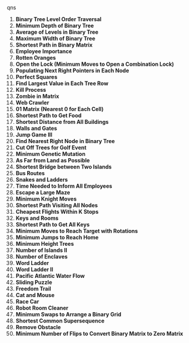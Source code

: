 

qns
1. **Binary Tree Level Order Traversal**
2. **Minimum Depth of Binary Tree**
3. **Average of Levels in Binary Tree**
4. **Maximum Width of Binary Tree**
5. **Shortest Path in Binary Matrix**
6. **Employee Importance**
7. **Rotten Oranges**
8. **Open the Lock (Minimum Moves to Open a Combination Lock)**
9. **Populating Next Right Pointers in Each Node**
10. **Perfect Squares**
11. **Find Largest Value in Each Tree Row**
12. **Kill Process**
13. **Zombie in Matrix**
14. **Web Crawler**
15. **01 Matrix (Nearest 0 for Each Cell)**
16. **Shortest Path to Get Food**
17. **Shortest Distance from All Buildings**
18. **Walls and Gates**
19. **Jump Game III**
20. **Find Nearest Right Node in Binary Tree**
21. **Cut Off Trees for Golf Event**
22. **Minimum Genetic Mutation**
23. **As Far from Land as Possible**
24. **Shortest Bridge between Two Islands**
25. **Bus Routes**
26. **Snakes and Ladders**
27. **Time Needed to Inform All Employees**
28. **Escape a Large Maze**
29. **Minimum Knight Moves**
30. **Shortest Path Visiting All Nodes**
31. **Cheapest Flights Within K Stops**
32. **Keys and Rooms**
33. **Shortest Path to Get All Keys**
34. **Minimum Moves to Reach Target with Rotations**
35. **Minimum Jumps to Reach Home**
36. **Minimum Height Trees**
37. **Number of Islands II**
38. **Number of Enclaves**
39. **Word Ladder**
40. **Word Ladder II**
41. **Pacific Atlantic Water Flow**
42. **Sliding Puzzle**
43. **Freedom Trail**
44. **Cat and Mouse**
45. **Race Car**
46. **Robot Room Cleaner**
47. **Minimum Swaps to Arrange a Binary Grid**
48. **Shortest Common Supersequence**
49. **Remove Obstacle**
50. **Minimum Number of Flips to Convert Binary Matrix to Zero Matrix**


